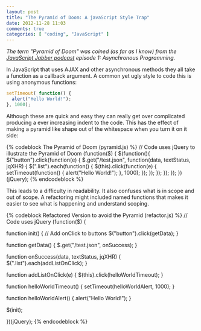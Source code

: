 ```yaml
---
layout: post
title: "The Pyramid of Doom: A javaScript Style Trap"
date: 2012-11-28 11:03
comments: true
categories: [ "coding", "JavaScript" ]
---
```

*The term "Pyramid of Doom" was coined (as far as I know) from the
[JavaScript Jabber podcast][1] episode 1: Asynchronous Programming.*

[1]: http://javascriptjabber.com/001-jsj-asynchronous-programming/

In JavaScript that uses AJAX and other asynchronous methods they all take a
function as a callback argument. A common yet ugly style to code this is using
anonymous functions:

```javascript
setTimeout( function() {
  alert("Hello World!");
}, 1000); 
```

Although these are quick and easy they can really get over complicated producing
a ever increasing indent to the code. This has the effect of making a pyramid
like shape out of the whitespace when you turn it on it side:

<!-- more -->

{% codeblock The Pyramid of Doom (pyramid.js) %}
// Code uses jQuery to illustrate the Pyramid of Doom
(function($) {
  $(function(){
    $("button").click(function(e) {
      $.get("/test.json", function(data, textStatus, jqXHR) {
        $(".list").each(function() {
          $(this).click(function(e) {
            setTimeout(function() {
              alert("Hello World!");
            }, 1000);
          });
        });
      });
    });
  });
})(jQuery);
{% endcodeblock %}

This leads to a difficulty in readability. It also confuses what is in scope and
out of scope. A refactoring might included named functions that makes it easier
to see what is happening and understand scoping.

{% codeblock Refactored Version to avoid the Pyramid (refactor.js) %}
// Code uses jQuery
(function($) {

  function init() {
    // Add onClick to buttons
    $("button").click(getData);
  }

  function getData() {
    $.get("/test.json", onSuccess);
  }

  function onSuccess(data, textStatus, jqXHR) {
    $(".list").each(addListOnClick);
  }

  function addListOnClick(e) {
    $(this).click(helloWorldTimeout);
  }

  function helloWorldTimeout() {
    setTimeout(helloWorldAlert, 1000);
  }

  function helloWorldAlert() {
    alert("Hello World!");
  }

  $(init);

})(jQuery);
{% endcodeblock %}
